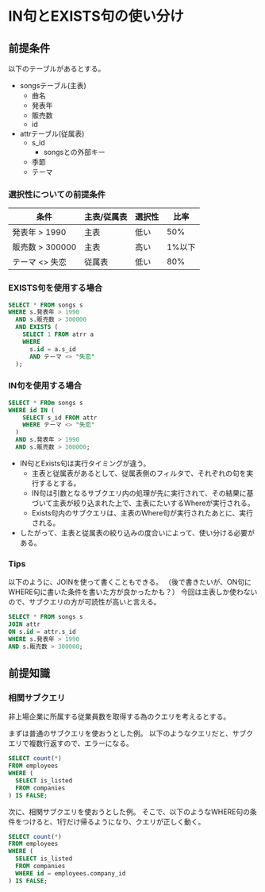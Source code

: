 # IN句とEXISTS句の使い分け
## 前提条件
以下のテーブルがあるとする。
- songsテーブル(主表)
  - 曲名
  - 発表年
  - 販売数
  - id
- attrテーブル(従属表)
  - s_id
    - songsとの外部キー
  - 季節
  - テーマ

### 選択性についての前提条件

| 条件 | 主表/従属表 | 選択性 | 比率 |
| ---- | ---- | ---- | ---- |
| 発表年 > 1990 | 主表 | 低い | 50% |
| 販売数 > 300000 | 主表 | 高い | 1%以下 |
| テーマ <> 失恋 | 従属表 | 低い | 80% |

### EXISTS句を使用する場合
```sql
SELECT * FROM songs s
WHERE s.発表年 > 1990
  AND s.販売数 > 300000
  AND EXISTS (
    SELECT 1 FROM atrr a
    WHERE
      s.id = a.s_id
      AND テーマ <> "失恋"
  );
```
### IN句を使用する場合
```sql
SELECT * FROm songs s
WHERE id IN (
    SELECT s_id FROM attr
    WHERE テーマ <> "失恋"
  )
  AND s.発表年 > 1990
  AND s.販売数 > 300000;
```

- IN句とExists句は実行タイミングが違う。
  - 主表と従属表があるとして、従属表側のフィルタで、それぞれの句を実行するとする。
  - IN句は引数となるサブクエリ内の処理が先に実行されて、その結果に基づいて主表が絞り込まれた上で、主表にたいするWhereが実行される。
  - Exists句内のサブクエリは、主表のWhere句が実行されたあとに、実行される。
- したがって、主表と従属表の絞り込みの度合いによって、使い分ける必要がある。

### Tips
以下のように、JOINを使って書くこともできる。
（後で書きたいが、ON句にWHERE句に書いた条件を書いた方が良かったかも？）
今回は主表しか使わないので、サブクエリの方が可読性が高いと言える。
```sql
SELECT * FROM songs s
JOIN attr
ON s.id = attr.s_id
WHERE s.発表年 > 1990
AND s.販売数 > 300000;
```

## 前提知識
### 相関サブクエリ
非上場企業に所属する従業員数を取得する為のクエリを考えるとする。

まずは普通のサブクエリを使おうとした例。
以下のようなクエリだと、サブクエリで複数行返すので、エラーになる。
```sql
SELECT count(*)
FROM employees  
WHERE (
  SELECT is_listed
  FROM companies 
) IS FALSE;
```

次に、相関サブクエリを使おうとした例。
そこで、以下のようなWHERE句の条件をつけると、1行だけ帰るようになり、クエリが正しく動く。
```sql
SELECT count(*)
FROM employees  
WHERE (
  SELECT is_listed
  FROM companies 
  WHERE id = employees.company_id 
) IS FALSE;
```
